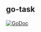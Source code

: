 go-task
-------

[![GoDoc](https://godoc.org/github.com/0xef53/go-task?status.svg)](https://godoc.org/github.com/0xef53/go-task)
